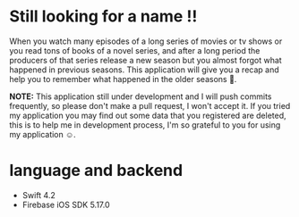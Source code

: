 # Still looking for a name !!
When you watch many episodes of a long series of movies or tv shows or you read tons of books of a novel series, and after a long period the producers of that series release a new season but you almost forgot what happened in previous seasons. This application will give you a recap and help you to remember what happened in the older seasons 🌟.

**NOTE:**
This application still under development and I will push commits frequently, so please don't make a pull request, I won't accept it. If you tried my application you may find out some data that you registered are deleted, this is to help me in development process, I'm so grateful to you for using my application ☺️.

# language and backend
- Swift 4.2
- Firebase iOS SDK 5.17.0
